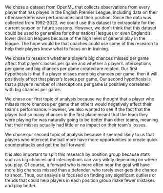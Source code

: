 We chose a dataset from OpenML that collects observations from every player that has played in the English Premier League, including data on their offensive/defensive performances and their position. Since the data was collected from 1992-2023, we could use this dataset to extrapolate for the current season or future seasons. However, we don’t think that this dataset could be used to generalize for other nations’ leagues or even England’s lower division leagues because of the high level of general play in the league. The hope would be that coaches could use some of this research to help their players know what to focus on in training.

We chose to research whether a player’s big chances missed per game affect that player’s losses per game and whether a player’s interceptions per game and big chances per game created are related. Our first hypothesis is that if a player misses more big chances per game, then it will positively affect that player’s losses per game. Our second hypothesis is that a player’s number of interceptions per game is positively correlated with big chances per game.

We chose our first topic of analysis because we thought that a player who misses more chances per game than others would negatively affect their team's performance. However, we also wanted to see if the fact that the player had so many chances in the first place meant that the team they were playing for was naturally going to be better than other teams, meaning that their misses actually had little or no impact on their team's losses.

We chose our second topic of analysis because it seemed likely to us that players who intercept the ball more have more opportunities to create quick counterattacks and get the ball forward.

It is also important to split this research by position group because stats such as big chances and interceptions can vary wildly depending on where you play. Of course, a forward who is more often near the goal will have more big chances missed than a defender, who rarely ever gets the chance to shoot. Thus, our analysis is focused on finding any significant outliers or trends that could help players in each position group make fewer mistakes and play better.
